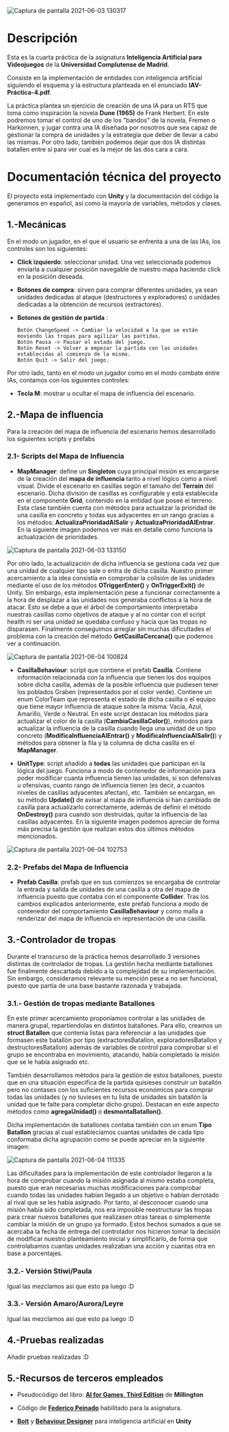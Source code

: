 ![Captura de pantalla 2021-06-03 130317](https://user-images.githubusercontent.com/48771457/120634939-24edac00-c46c-11eb-9591-08039fcc15eb.png)

# Descripción
Esta es la cuarta práctica de la asignatura **Inteligencia Artificial para Videojuegos** de la **Universidad Complutense de Madrid**. 

Consiste en la implementación de entidades con inteligencia artificial siguiendo el esquema y la estructura planteada en el enunciado **IAV-Práctica-4.pdf**.

La práctica plantea un ejercicio de creación de una IA para un RTS que toma como inspiración la novela **Dune (1965)** de Frank Herbert. En este podremos tomar el control de uno de los "bandos" de la novela, Fremen o Harkonnen, y jugar contra una IA diseñada por nosotros que sea capaz de gestionar la compra de unidades y la estrategia que deber de llevar a cabo las mismas. Por otro lado, también podemos dejar que dos IA distintas batallen entre sí para ver cual es la mejor de las dos cara a cara.


# Documentación técnica del proyecto

El proyecto está implementado con **Unity** y la documentación del código la generamos en español, así como la mayoría de variables, métodos y clases.

## 1.-Mecánicas
En el modo un jugador, en el que el usuario se enfrenta a una de las IAs, los controles son los siguientes:
- **Click izquierdo**: seleccionar unidad. Una vez seleccionada podemos enviarla a cualquier posición navegable de nuestro mapa haciendo click en la posición deseada.

- **Botones de compra**: sirven para comprar diferentes unidades, ya sean unidades dedicadas al ataque (destructores y exploradores) o unidades dedicadas a la obtención de recursos (extractores).

- **Botones de gestión de partida** :

      Botón ChangeSpeed -> Cambiar la velocidad a la que se están moviendo las tropas para agilizar las partidas.
      Botón Pausa -> Pausar el estado del juego.
      Botón Reset -> Volver a empezar la partida con las unidades establecidas al comienzo de la misma.
      Botón Quit -> Salir del juego.

Por otro lado, tanto en el modo un jugador como en el modo combate entre IAs, contamos con los siguientes controles:
- **Tecla M**: mostrar u ocultar el mapa de influencia del escenario.

## 2.-Mapa de influencia 
 
Para la creación del mapa de influencia del escenario hemos desarrollado los siguientes scripts y prefabs 

### 2.1- Scripts del Mapa de Influencia

- **MapManager**: define un **Singleton** cuya principal misión es encargarse de la creación del **mapa de influencia** tanto a nivel lógico como a nivel visual. Divide el escenario en casillas según el tamaño del **Terrain** del escenario. Dicha división de casillas es configurable y está establecida en el componente **Grid**, contenido en la entidad que poseé el terreno. Esta clase también cuenta con métodos para actualizar la prioridad de una casilla en concreto y todas sus adyacentes en un rango gracias a los métodos: **ActualizaPrioridadAlSalir** y **ActualizaPrioridadAlEntrar**. En la siguiente imagen podemos ver más en detalle como funciona la actualización de prioridades.


![Captura de pantalla 2021-06-03 133150](https://user-images.githubusercontent.com/48771457/120638269-35a02100-c470-11eb-94b7-382f41829d09.png)

Por otro lado, la actualización de dicha influencia se gestiona cada vez que una unidad de cualquier tipo sale o entra de dicha casilla. Nuestro primer acercamiento a la idea consistía en comprobar la colisión de las unidades mediante el uso de los métodos **OTriggerEnter()** y **OnTriggerExit()** de Unity. Sin embargo, esta implementación pese a funcionar correctamente a la hora de desplazar a las unidades nos generaba conflictos a la hora de atacar. Esto se debe a que el árbol de comportamiento interpretaba nuestras casillas como objetivos de ataque y al no contar con el script health ni ser una unidad se quedaba confuso y hacía que las tropas no disparasen. Finalmente conseguimos arreglar sin muchas dificultades el problema con la creación del método **GetCasillaCercana()** que podemos ver a continuación.

![Captura de pantalla 2021-06-04 100824](https://user-images.githubusercontent.com/48771457/120768867-df3cec00-c51c-11eb-8c1f-e2b144f16a09.png)

- **CasillaBehaviour**: script que contiene el prefab **Casilla**. Contiene información relacionada con la influencia que tienen los dos equipos sobre dicha casilla, además de la posible influencia que pudiesen tener los poblados Graben (representados por el color verde). Contiene un enum ColorTeam que representa el estado de dicha casilla o el equipo que tiene mayor influencia de ataque sobre la misma: Vacía, Azul, Amarillo, Verde o Neutral. En este script destacan los métodos para actualizar el color de la casilla (**CambiaCasillaColor()**), métodos para actualizar la influencia de la casilla cuando llega una unidad de un tipo concreto (**ModificaInfluenciaAlEntrar()** y **ModificaInfluenciaAlSalir()**) y métodos para obtener la fila y la columna de dicha casilla en el **MapManager**.

- **UnitType**: script añadido a **todas** las unidades que participan en la lógica del juego. Funciona a modo de contenedor de información para poder modificar cuanta influencia tienen las unidades, si son defensivas u ofensivas, cuanto rango de influencia tienen (es decir, a cuantos niveles de casillas adyacentes afectan), etc. También se encargan, en su método **Update()** de avisar al mapa de influencia si han cambiado de casilla para actualizarlo correctamente, además de definir el método **OnDestroy()** para cuando son destruidas, quitar la influencia de las casillas adyacentes. En la siguiente imagen podemos apreciar de forma más precisa la gestión que realizan estos dos últimos métodos mencionados.

![Captura de pantalla 2021-06-04 102753](https://user-images.githubusercontent.com/48771457/120771490-8d499580-c51f-11eb-9341-cf3803620ccd.png)

### 2.2- Prefabs del Mapa de Influencia

- **Prefab Casilla**: prefab que en sus comienzos se encargaba de controlar la entrada y salida de unidades de una casilla a otra del mapa de influencia puesto que contaba con el componente **Collider**. Tras los cambios explicados anteriormente, este prefab funciona a modo de contenedor del comportamiento **CasillaBehaviour** y como malla a renderizar del mapa de influencia en representación de una casilla.


## 3.-Controlador de tropas

Durante el transcurso de la práctica hemos desarrollado 3 versiones distintas de controlador de tropas. La gestión hecha mediante batallones fue finalmente descartada debido a la complejidad de su implementación. Sin embargo, consideramos relevante su mención pese a no ser funcional, puesto que partía de una base bastante razonada y trabajada.

### 3.1.- Gestión de tropas mediante Batallones

En este primer acercamiento proponíamos controlar a las unidades de manera grupal, repartíendolas en distintos batallones. Para ello, creamos un **struct Batallon** que contenía listas para referenciar a las unidades que formasen este batallón por tipo (extractoresBatallon, exploradoresBatallon y destructoresBatallon) además de variables de control para comprobar si el grupo se encontraba en movimiento, atacando, había completado la misión que se le había asignado etc.

También desarrollamos métodos para la gestión de estos batallones, puesto que en una situación especifica de la partida quisieses construir un batallón pero no contases con los suficientes recursos económicos para comprar todas las unidades (y no tuvieses en tu lista de unidades sin batallón la unidad que te falte para completar dicho grupo). Destacan en este aspecto métodos como **agregaUnidad()** o **desmontaBatallon()**.

Dicha implementación de batallones contaba también con un enum **Tipo Batallon** gracias al cual establecíamos cuantas unidades de cada tipo conformaba dicha agrupación como se puede apreciar en la siguiente imagen:

![Captura de pantalla 2021-06-04 111335](https://user-images.githubusercontent.com/48771457/120777778-f16f5800-c525-11eb-98f3-f3531e6f9c21.png)

Las dificultades para la implementación de este controlador llegaron a la hora de comprobar cuando la misión asignada al mismo estaba completa, puesto que eran necesarias muchas modificaciones para comprobar cuando todas las unidades habían llegado a un objetivo o habían derrotado al rival que se les había asignado. Por tanto, al desconocer cuando una misión había sido completada, nos era imposible reestructurar las tropas para crear nuevos batallones que realizasen otras tareas o simplemente cambiar la misión de un grupo ya formado. Estos hechos sumados a que se acercaba la fecha de entrega del controlador nos hicieron tomar la decisión de modificar nuestro planteamiento inicial y simplificarlo, de forma que controlabamos cuantas unidades realizaban una acción y cuantas otra en base a porcentajes.

### 3.2.- Versión Stiwi/Paula
Igual las mezclamos asi que esto pa luego :D

### 3.3.- Versión Amaro/Aurora/Leyre
Igual las mezclamos asi que esto pa luego :D

## 4.-Pruebas realizadas

Añadir pruebas realizadas :D

## 5.-Recursos de terceros empleados
- Pseudocódigo del libro: [**AI for Games, Third Edition**](https://ebookcentral.proquest.com/lib/universidadcomplutense-ebooks/detail.action?docID=5735527) de **Millington**

- Código de [**Federico Peinado**](https://github.com/federicopeinado) habilitado para la asignatura.

- [**Bolt**](https://unity.com/es/products/unity-visual-scripting) y [**Behaviour Designer**](https://opsive.com/assets/behavior-designer/) para inteligencia artificial en **Unity**
